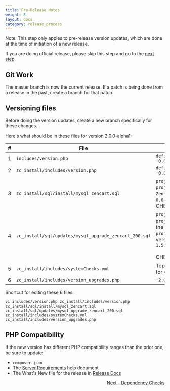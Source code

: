 ```yaml
---
title: Pre-Release Notes 
weight: 8 
layout: docs
category: release_process
---
```


Note: This step only apples to pre-release version updates, which are done at the time of initiation of a new release. 

If you are doing official release, please skip this step and go to the [next step](/dev/release_process/dependency_checks/). 

## Git Work

The master branch is now the current release.  If a patch is being done from a release in the past, create a branch for that patch. 

## Versioning files 

Before doing the version updates, create a new branch specifically for these changes. 

Here's what should be in these files for version 2.0.0-alpha1:

|#|File | Version |
-|-----|---------|
|1|`includes/version.php`| `define('PROJECT_VERSION_MINOR', '0.0-alpha1');`|
|2|`zc_install/includes/version.php`|`define('PROJECT_VERSION_MINOR', '0.0-alpha1');`|
|3|`zc_install/sql/install/mysql_zencart.sql`|`project_version_major` and `project_version_minor` for the two `Zen-Cart Main` rows should be `2` and `0.0-alpha1`.<br>CHECK CAREFULLY - look at all rows|
|4|`zc_install/sql/updates/mysql_upgrade_zencart_200.sql`|`project_version_major` and `project_version_minor` should match the install file.  `project_version_comment` for the two version rows should be `Version Update 1.5.8->2.0.0-alpha1`<br><br>CHECK CAREFULLY - look at all rows|
|5|`zc_install/includes/systemChecks.yml`|Top `checkDBVersion*` block should look for `version: '2.0.0'`|
|6|`zc_install/includes/version_upgrades.php`|`'2.0.0'=>array('required'=>'1.5.8'),`||

Shortcut for editing these 6 files: 

```
vi includes/version.php zc_install/includes/version.php zc_install/sql/install/mysql_zencart.sql zc_install/sql/updates/mysql_upgrade_zencart_200.sql zc_install/includes/systemChecks.yml zc_install/includes/version_upgrades.php
```

## PHP Compatibility 

If the new version has different PHP compatibility ranges than the prior one, be sure to update: 

- `composer.json`
- The [Server Requirements](https://docs.zen-cart.com/user/first_steps/server_requirements/#php-version) help document
- The What's New file for the release in [Release Docs](https://docs.zen-cart.com/release)

<div style="text-align:right;" id="next">
   <a class="btn btn-lg btn-primary mr-3 mb-4" href="/dev/release_process/dependency_checks/">
        Next - Dependency Checks<i class="fas fa-arrow-alt-circle-right ml-2"></i>
   </a>
</div>
